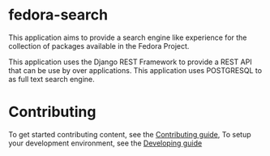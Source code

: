 # fedora-search

This application aims to provide a search engine like experience for the collection of packages available in the Fedora Project.

This application uses the Django REST Framework to provide a REST API that can be use by over applications.
This application uses POSTGRESQL to as full text search engine.

# Contributing

To get started contributing content, see the [Contributing
guide](https://github.com/fedora-infra/fedora-search/blob/master/CONTRIBUTING.md),
To setup your development environment, see the [Developing guide](https://github.com/fedora-infra/fedora-search/blob/master/DEVELOPING.md)
